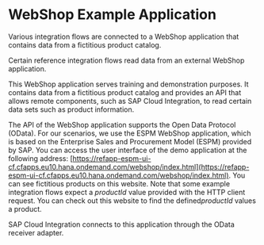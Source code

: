 <!-- loio767d8ef11b0f4e04819f9fe03d76c4a2 -->

# WebShop Example Application

Various integration flows are connected to a WebShop application that contains data from a fictitious product catalog.



Certain reference integration flows read data from an external WebShop application.

This WebShop application serves training and demonstration purposes. It contains data from a fictitious product catalog and provides an API that allows remote components, such as SAP Cloud Integration, to read certain data sets such as product information.

The API of the WebShop application supports the Open Data Protocol \(OData\). For our scenarios, we use the ESPM WebShop application, which is based on the Enterprise Sales and Procurement Model \(ESPM\) provided by SAP. You can access the user interface of the demo application at the following address: [https://refapp-espm-ui-cf.cfapps.eu10.hana.ondemand.com/webshop/index.html](https://refapp-espm-ui-cf.cfapps.eu10.hana.ondemand.com/webshop/index.html). You can see fictitious products on this website. Note that some example integration flows expect a *productId* value provided with the HTTP client request. You can check out this website to find the defined*productId* values a product.

SAP Cloud Integration connects to this application through the OData receiver adapter.


